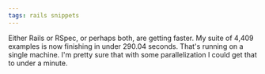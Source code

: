 ```yaml
---
tags: rails snippets
---
```


Either Rails or RSpec, or perhaps both, are getting faster. My suite of 4,409 examples is now finishing in under 290.04 seconds. That's running on a single machine. I'm pretty sure that with some parallelization I could get that to under a minute.
